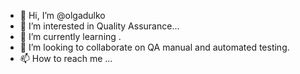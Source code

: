 - 👋 Hi, I’m @olgadulko
- 👀 I’m interested in Quality Assurance...
- 🌱 I’m currently learning .
- 💞️ I’m looking to collaborate on QA manual and automated testing.
- 📫 How to reach me ...

<!---
olgadulko/olgadulko is a ✨ special ✨ repository because its `README.md` (this file) appears on your GitHub profile.
You can click the Preview link to take a look at your changes.
--->
